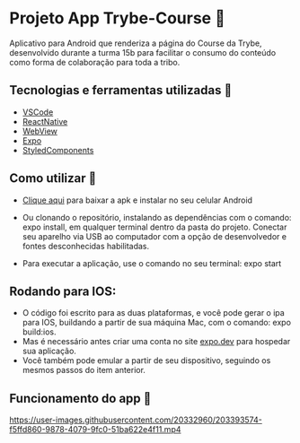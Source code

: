 # Projeto App Trybe-Course :iphone:

Aplicativo para Android que renderiza a página do Course da Trybe, desenvolvido durante a turma 15b para facilitar o consumo do conteúdo como forma de colaboração para toda a tribo.

## Tecnologias e ferramentas utilizadas :robot:

- [VSCode](https://code.visualstudio.com/)
- [ReactNative](https://reactnative.dev/)
- [WebView](https://docs.expo.dev/versions/latest/sdk/webview/)
- [Expo](https://docs.expo.dev/)
- [StyledComponents](https://styled-components.com/)

## Como utilizar :runner:

- [Clique aqui](https://gustavosouza.dev.br/trybe/trybecourse-10d9c554b0984865a3fb604e0ba2270b-signed.apk)
 para baixar a apk e instalar no seu celular Android

- Ou clonando o repositório, instalando as dependências com o comando: expo install, em qualquer terminal dentro da pasta do projeto. Conectar seu aparelho via USB ao computador com a opção de desenvolvedor e fontes desconhecidas habilitadas.

- Para executar a aplicação, use o comando no seu terminal: expo start

## Rodando para IOS:

- O código foi escrito para as duas plataformas, e você pode gerar o ipa para IOS, buildando a partir de sua máquina Mac, com o comando: expo build:ios.
- Mas é necessário antes criar uma conta no site [expo.dev](https://expo.dev) para hospedar sua aplicação.
- Você também pode emular a partir de seu dispositivo, seguindo os mesmos passos do item anterior.

## Funcionamento do app :rocket:

https://user-images.githubusercontent.com/20332960/203393574-f5ffd860-9878-4079-9fc0-51ba622e4f11.mp4

